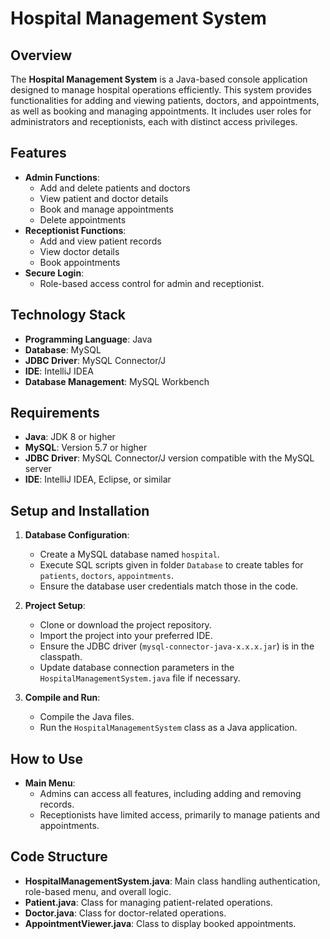 # Hospital Management System

## Overview
The **Hospital Management System** is a Java-based console application designed to manage hospital operations efficiently. This system provides functionalities for adding and viewing patients, doctors, and appointments, as well as booking and managing appointments. It includes user roles for administrators and receptionists, each with distinct access privileges.

## Features
- **Admin Functions**:
  - Add and delete patients and doctors
  - View patient and doctor details
  - Book and manage appointments
  - Delete appointments
- **Receptionist Functions**:
  - Add and view patient records
  - View doctor details
  - Book appointments
- **Secure Login**:
  - Role-based access control for admin and receptionist.

## Technology Stack
- **Programming Language**: Java
- **Database**: MySQL
- **JDBC Driver**: MySQL Connector/J
- **IDE**: IntelliJ IDEA
- **Database Management**: MySQL Workbench 

## Requirements
- **Java**: JDK 8 or higher
- **MySQL**: Version 5.7 or higher
- **JDBC Driver**: MySQL Connector/J version compatible with the MySQL server
- **IDE**: IntelliJ IDEA, Eclipse, or similar

## Setup and Installation
1. **Database Configuration**:
   - Create a MySQL database named `hospital`.
   - Execute SQL scripts given in folder `Database` to create tables for `patients`, `doctors`, `appointments`.
   - Ensure the database user credentials match those in the code.

2. **Project Setup**:
   - Clone or download the project repository.
   - Import the project into your preferred IDE.
   - Ensure the JDBC driver (`mysql-connector-java-x.x.x.jar`) is in the classpath.
   - Update database connection parameters in the `HospitalManagementSystem.java` file if necessary.

3. **Compile and Run**:
   - Compile the Java files.
   - Run the `HospitalManagementSystem` class as a Java application.

## How to Use
- **Main Menu**:
  - Admins can access all features, including adding and removing records.
  - Receptionists have limited access, primarily to manage patients and appointments.

## Code Structure
- **HospitalManagementSystem.java**: Main class handling authentication, role-based menu, and overall logic.
- **Patient.java**: Class for managing patient-related operations.
- **Doctor.java**: Class for doctor-related operations.
- **AppointmentViewer.java**: Class to display booked appointments.

